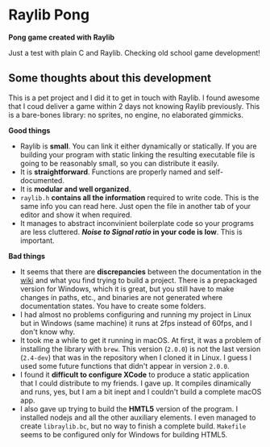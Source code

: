 # Raylib Pong
**Pong game created with Raylib**

Just a test with plain C and Raylib. Checking old school game development!

## Some thoughts about this development
This is a pet project and I did it to get in touch with Raylib. I found awesome that I coud deliver a game within 2 days not knowing Raylib previously. This is a bare-bones library: no sprites, no engine, no elaborated gimmicks.

**Good things**

- Raylib is **small**. You can link it either dynamically or statically. If you are building your program with static linking the resulting executable file is going to be reasonably small, so you can distribute it easily.
- It is **straightforward**. Functions are properly named and self-documented.
- It is **modular and well organized**.
- `raylib.h` **contains all the information** required to write code. This is the same info you can read here. Just open the file in another tab of your editor and show it when required.
- It manages to abstract inconvinient boilerplate code so your programs are less cluttered. **_Noise to Signal ratio_ in your code is low**. This is important.

**Bad things**

- It seems that there are **discrepancies** between the documentation in the [wiki](https://github.com/raysan5/raylib/wiki) and what you find trying to build a project. There is a prepackaged version for Windows, which it is great, but you still have to make changes in paths, etc., and binaries are not generated where documentation states. You have to create some folders.
- I had almost no problems configuring and running my project in Linux but in Windows (same machine) it runs at 2fps instead of 60fps, and I don't know why.
- It took me a while to get it running in macOS. At first, it was a problem of installing the library with `brew`. This version (`2.0.0`) is not the last version (`2.4-dev`) that was in the repository when I cloned it in Linux. I guess I used some future functions that didn't appear in version `2.0.0`.
- I found it **difficult to configure XCode** to produce a static application that I could distribute to my friends. I gave up. It compiles dinamically and runs, yes, but I am a bit inept and I couldn't build a complete macOS app.
- I also gave up trying to build the **HMTL5** version of the program. I installed nodejs and all the other auxiliary elements. I even managed to create `libraylib.bc`, but no way to finish a complete build. `Makefile` seems to be configured only for Windows for building HTML5.
